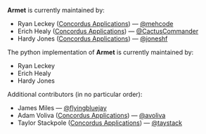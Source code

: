 **Armet** is currently maintained by:
- Ryan Leckey ([Concordus Applications][]) — [@mehcode][]
- Erich Healy ([Concordus Applications][]) — [@CactusCommander][]
- Hardy Jones ([Concordus Applications][]) — [@joneshf][]

[Concordus Applications]: http://www.concordusapps.com/
[@mehcode]: http://github.com/mehcode
[@CactusCommander]: http://github.com/CactusCommander
[@joneshf]: http://github.com/joneshf

The python implementation of **Armet** is currently maintained by:
- Ryan Leckey
- Erich Healy
- Hardy Jones

Additional contributors (in no particular order):
- James Miles — [@flyingbluejay][]
- Adam Voliva ([Concordus Applications][]) — [@avoliva][]
- Taylor Stackpole ([Concordus Applications][]) — [@taystack][]

[@flyingbluejay]: http://github.com/flyingbluejay
[@avoliva]: http://github.com/avoliva
[@taystack]: http://github.com/taystack
